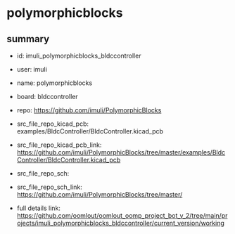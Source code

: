 # polymorphicblocks
 
## summary 
* id: imuli_polymorphicblocks_bldccontroller
* user: imuli
* name: polymorphicblocks
* board: bldccontroller
* repo: https://github.com/imuli/PolymorphicBlocks
* src_file_repo_kicad_pcb: examples/BldcController/BldcController.kicad_pcb
* src_file_repo_kicad_pcb_link: https://github.com/imuli/PolymorphicBlocks/tree/master/examples/BldcController/BldcController.kicad_pcb


* src_file_repo_sch: 
* src_file_repo_sch_link: https://github.com/imuli/PolymorphicBlocks/tree/master/
* full details link: https://github.com/oomlout/oomlout_oomp_project_bot_v_2/tree/main/projects/imuli_polymorphicblocks_bldccontroller/current_version/working  






